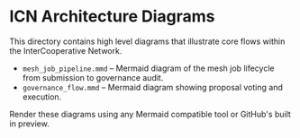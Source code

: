 # ICN Architecture Diagrams

This directory contains high level diagrams that illustrate core flows within the InterCooperative Network.

- `mesh_job_pipeline.mmd` – Mermaid diagram of the mesh job lifecycle from submission to governance audit.
- `governance_flow.mmd` – Mermaid diagram showing proposal voting and execution.

Render these diagrams using any Mermaid compatible tool or GitHub's built in preview.
